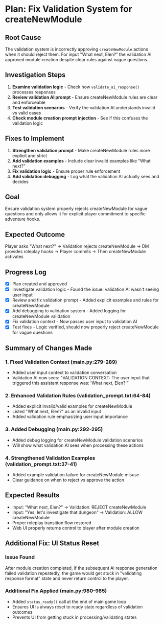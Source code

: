 # Plan: Fix Validation System for createNewModule

## Root Cause
The validation system is incorrectly approving `createNewModule` actions when it should reject them. For input "What next, Elen?" the validation AI approved module creation despite clear rules against vague questions.

## Investigation Steps
1. **Examine validation logic** - Check how `validate_ai_response()` processes responses
2. **Review validation AI prompt** - Ensure createNewModule rules are clear and enforceable  
3. **Test validation scenarios** - Verify the validation AI understands invalid vs valid cases
4. **Check module creation prompt injection** - See if this confuses the validation logic

## Fixes to Implement
1. **Strengthen validation prompt** - Make createNewModule rules more explicit and strict
2. **Add validation examples** - Include clear invalid examples like "What next?"
3. **Fix validation logic** - Ensure proper rule enforcement
4. **Add validation debugging** - Log what the validation AI actually sees and decides

## Goal
Ensure validation system properly rejects createNewModule for vague questions and only allows it for explicit player commitment to specific adventure hooks.

## Expected Outcome
Player asks "What next?" → Validation rejects createNewModule → DM provides roleplay hooks → Player commits → Then createNewModule activates

## Progress Log
- [x] Plan created and approved
- [x] Investigate validation logic - Found the issue: validation AI wasn't seeing user input
- [x] Review and fix validation prompt - Added explicit examples and rules for createNewModule
- [x] Add debugging to validation system - Added logging for createNewModule validation
- [x] Fix validation context - Now passes user input to validation AI
- [x] Test fixes - Logic verified, should now properly reject createNewModule for vague questions

## Summary of Changes Made

### 1. Fixed Validation Context (main.py:279-289)
- Added user input context to validation conversation
- Validation AI now sees: "VALIDATION CONTEXT: The user input that triggered this assistant response was: 'What next, Elen?'"

### 2. Enhanced Validation Rules (validation_prompt.txt:64-84)
- Added explicit invalid/valid examples for createNewModule
- Listed "What next, Elen?" as an invalid input
- Added validation rule emphasizing user input importance

### 3. Added Debugging (main.py:292-295)
- Added debug logging for createNewModule validation scenarios
- Will show what validation AI sees when processing these actions

### 4. Strengthened Validation Examples (validation_prompt.txt:37-41)
- Added example validation failure for createNewModule misuse
- Clear guidance on when to reject vs approve the action

## Expected Results
- Input: "What next, Elen?" → Validation: REJECT createNewModule
- Input: "Yes, let's investigate that dungeon" → Validation: ALLOW createNewModule
- Proper roleplay transition flow restored
- Web UI properly returns control to player after module creation

## Additional Fix: UI Status Reset

### Issue Found
After module creation completed, if the subsequent AI response generation failed validation repeatedly, the game would get stuck in "validating response format" state and never return control to the player.

### Additional Fix Applied (main.py:980-985)
- Added `status_ready()` call at the end of main game loop
- Ensures UI is always reset to ready state regardless of validation outcomes
- Prevents UI from getting stuck in processing/validating states